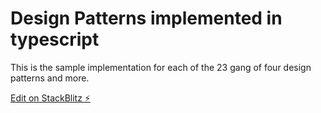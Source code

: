 # Design Patterns implemented in typescript

This is the sample implementation for each of the 23 gang of four design patterns and more. 

[Edit on StackBlitz ⚡️](https://stackblitz.com/edit/node-1pi8hy)